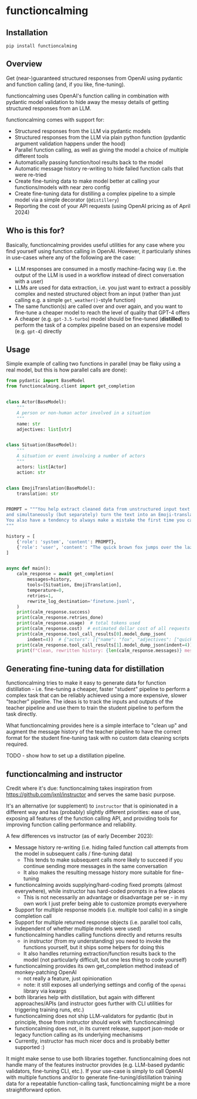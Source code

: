 # functioncalming
## Installation
`pip install functioncalming`

## Overview
Get (near-)guaranteed structured responses from OpenAI using pydantic and function calling (and, if you like, fine-tuning).

functioncalming uses OpenAI's function calling in combination with pydantic model validation to hide away the messy details of getting structured responses from an LLM.

functioncalming comes with support for:
- Structured responses from the LLM via pydantic models
- Structured responses from the LLM via plain python function (pydantic argument validation happens under the hood)
- Parallel function calling, as well as giving the model a choice of multiple different tools
- Automatically passing function/tool results back to the model
- Automatic message history re-writing to hide failed function calls that were re-tried
- Create fine-tuning data to make model better at calling your functions/models with near zero config
- Create fine-tuning data for distilling a complex pipeline to a simple model via a simple decorator (`@distillery`)
- Reporting the cost of your API requests (using OpenAI pricing as of April 2024)

## Who is this for?
Basically, functioncalming provides useful utilities for any case where you find yourself using function calling in OpenAI. 
However, it particularly shines in use-cases where any of the following are the case:
- LLM responses are consumed in a mostly machine-facing way (i.e. the output of the LLM is used in a workflow instead of direct conversation with a user)
- LLMs are used for data extraction, i.e. you just want to extract a possibly complex and nested structured object from an input (rather than just calling e.g. a simple `get_weather()`-style function)
- The same function(s) are called over and over again, and you want to fine-tune a cheaper model to reach the level of quality that GPT-4 offers
- A cheaper (e.g. `gpt-3.5-turbo`) model should be fine-tuned (**distilled**) to perform the task of a complex pipeline based on an expensive model (e.g. `gpt-4`) directly

## Usage
Simple example of calling two functions in parallel (may be flaky using a real model, but this is how parallel calls are done):

```python
from pydantic import BaseModel
from functioncalming.client import get_completion


class Actor(BaseModel):
    """
    A person or non-human actor involved in a situation
    """
    name: str
    adjectives: list[str]


class Situation(BaseModel):
    """
    A situation or event involving a number of actors
    """
    actors: list[Actor]
    action: str


class EmojiTranslation(BaseModel):
    translation: str


PROMPT = """You help extract cleaned data from unstructured input text 
and simultaneously (but separately) turn the text into an Emoji-translation.
You also have a tendency to always make a mistake the first time you call a function, but then do it correctly.
"""

history = [
    {'role': 'system', 'content': PROMPT},
    {'role': 'user', 'content': "The quick brown fox jumps over the lazy dog"}
]


async def main():
    calm_response = await get_completion(
        messages=history,
        tools=[Situation, EmojiTranslation],
        temperature=0,
        retries=1,
        rewrite_log_destination='finetune.jsonl', 
    )
    print(calm_response.success)
    print(calm_response.retries_done)
    print(calm_response.usage)  # total tokens used 
    print(calm_response.cost)  # estimated dollar cost of all requests that were done
    print(calm_response.tool_call_results[0].model_dump_json(
        indent=4))  # {"actors": [{"name": "fox", "adjectives": ["quick", "brown"]}, {"name": "dog", "adjectives": ["lazy"]}], "action": "jumping over"}
    print(calm_response.tool_call_results[1].model_dump_json(indent=4))  # {"translation": "🦊↗️🐶"}
    print(f"Clean, rewritten history: {len(calm_response.messages)} messages. Real history: {len(calm_response.messages_raw)} messages.")
```
## Generating fine-tuning data for distillation
functioncalming tries to make it easy to generate data for function distillation - i.e. fine-tuning a cheaper, faster "student" pipeline
to perform a complex task that can be reliably achieved using a more expensive, slower "teacher" pipeline. The ideas is to track the inputs 
and outputs of the teacher pipeline and use them to train the student pipeline to perform the task directly.

What functioncalming provides here is a simple interface to "clean up" and augment the message history of the teacher pipeline to 
have the correct format for the student fine-tuning task with no custom data cleaning scripts required.

TODO - show how to set up a distillation pipeline.

## functioncalming and instructor
Credit where it's due: functioncalming takes inspiration from https://github.com/jxnl/instructor and serves the same basic purpose.

It's an alternative (or supplement) to `instructor` that is opinionated in a different way and has (probably) slightly different priorities: 
ease of use, exposing all features of the function calling API, and providing tools for improving function calling performance and reliability.

A few differences vs instructor (as of early December 2023):
- Message history re-writing (i.e. hiding failed function call attempts from the model in subsequent calls / fine-tuning data)
  - This tends to make subsequent calls more likely to succeed if you continue sending more messages in the same conversation
  - It also makes the resulting message history more suitable for fine-tuning
- functioncalming avoids supplying/hard-coding fixed prompts (almost everywhere), while instructor has hard-coded prompts in a few places
  - This is not necessarily an advantage or disadvantage per se - in my own work I just prefer being able to customize prompts everywhere 
- Support for multiple response models (i.e. multiple tool calls) in a single completion call
- Support for multiple returned response objects (i.e. parallel tool calls, independent of whether multiple models were used)
- functioncalming handles calling functions directly and returns results
  - in instructor (from my understanding) you need to invoke the functions yourself, but it ships some helpers for doing this 
  - It also handles returning extraction/function results back to the model (not particularly difficult, but one less thing to code yourself)
- functioncalming provides its own get_completion method instead of monkey-patching OpenAI
  - not really a feature, just opinionation
  - note: it still exposes all underlying settings and config of the `openai` library via kwargs
- both libraries help with distillation, but again with different approaches/APIs (and instructor goes further with CLI utilities for triggering training runs, etc.)
- functioncalming does not ship LLM-validators for pydantic (but in principle, those from instructor should work with functioncalming)
- functioncalming does not, in its current release, support json-mode or legacy function calling as its underlying mechanisms
- Currently, instructor has much nicer docs and is probably better supported :)

It might make sense to use both libraries together. functioncalming does not handle many of the features instructor provides (e.g. LLM-based pydantic validators, fine-tuning CLI, etc.). 
If your use-case is simply to call OpenAI with multiple functions and/or to generate fine-tuning/distillation training data for a repeatable function-calling task, 
functioncalming might be a more straightforward option. 
